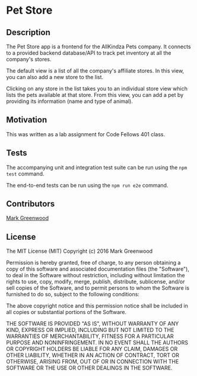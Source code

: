 # Pet Store 

## Description

The Pet Store app is a frontend for the AllKindza Pets company. It connects to a provided backend database/API
to track pet inventory at all the company's stores.

The default view is a list of all the company's affiliate stores. In this view, you can also add a new store to the list.

Clicking on any store in the list takes you to an individual store view which lists the pets available at that store.
From this view, you can add a pet by providing its information (name and type of animal).

## Motivation

This was written as a lab assignment for Code Fellows 401 class.

## Tests

The accompanying unit and integration test suite can be run using the `npm test` command.

The end-to-end tests can be run using the `npm run e2e` command.

## Contributors

[Mark Greenwood](https://github.com/markgreenwood)

## License

The MIT License (MIT)
Copyright (c) 2016 Mark Greenwood

Permission is hereby granted, free of charge, to any person obtaining a copy of this software and associated documentation files (the "Software"), to deal in the Software without restriction, including without limitation the rights to use, copy, modify, merge, publish, distribute, sublicense, and/or sell copies of the Software, and to permit persons to whom the Software is furnished to do so, subject to the following conditions:

The above copyright notice and this permission notice shall be included in all copies or substantial portions of the Software.

THE SOFTWARE IS PROVIDED "AS IS", WITHOUT WARRANTY OF ANY KIND, EXPRESS OR IMPLIED, INCLUDING BUT NOT LIMITED TO THE WARRANTIES OF MERCHANTABILITY, FITNESS FOR A PARTICULAR PURPOSE AND NONINFRINGEMENT. IN NO EVENT SHALL THE AUTHORS OR COPYRIGHT HOLDERS BE LIABLE FOR ANY CLAIM, DAMAGES OR OTHER LIABILITY, WHETHER IN AN ACTION OF CONTRACT, TORT OR OTHERWISE, ARISING FROM, OUT OF OR IN CONNECTION WITH THE SOFTWARE OR THE USE OR OTHER DEALINGS IN THE SOFTWARE.
